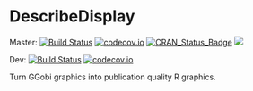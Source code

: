 # DescribeDisplay

Master: [![Build Status](https://travis-ci.org/ggobi/DescribeDisplay.png?branch=master)](https://travis-ci.org/ggobi/DescribeDisplay) [![codecov.io](https://codecov.io/github/ggobi/DescribeDisplay/coverage.svg?branch=master)](https://codecov.io/github/ggobi/DescribeDisplay?branch=master) [![CRAN_Status_Badge](http://www.r-pkg.org/badges/version/DescribeDisplay)](http://cran.rstudio.com/web/packages/DescribeDisplay/index.html) [![](http://cranlogs.r-pkg.org/badges/DescribeDisplay)](http://cran.rstudio.com/web/packages/DescribeDisplay/index.html)


Dev: [![Build Status](https://travis-ci.org/ggobi/DescribeDisplay.png?branch=dev)](https://travis-ci.org/ggobi/DescribeDisplay) [![codecov.io](https://codecov.io/github/ggobi/DescribeDisplay/coverage.svg?branch=dev)](https://codecov.io/github/ggobi/DescribeDisplay?branch=dev)


Turn GGobi graphics into publication quality R graphics.
